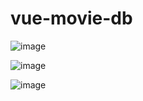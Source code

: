 # vue-movie-db

![image](https://user-images.githubusercontent.com/91543268/164028168-343d6d58-044f-46f1-97b9-69dbdda1bc47.png)

![image](https://user-images.githubusercontent.com/91543268/164028326-3027a46b-d8d6-406e-b45d-3d6b16d23a81.png)

![image](https://user-images.githubusercontent.com/91543268/164028379-6ad4474b-3d1f-4e13-b3ed-f6b521c4bcf0.png)

